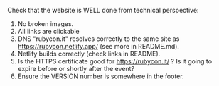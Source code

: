 Check that the website is WELL done from technical perspective:

1. No broken images.
2. All links are clickable
3. DNS "rubycon.it" resolves correctly to the same site as https://rubycon.netlify.app/ (see more in README.md).
4. Netlify builds correctly (check links in README).
5. Is the HTTPS certificate good for https://rubycon.it/ ? Is it going to expire before or shortly after the event?
6. Ensure the VERSION number is somewhere in the footer.

